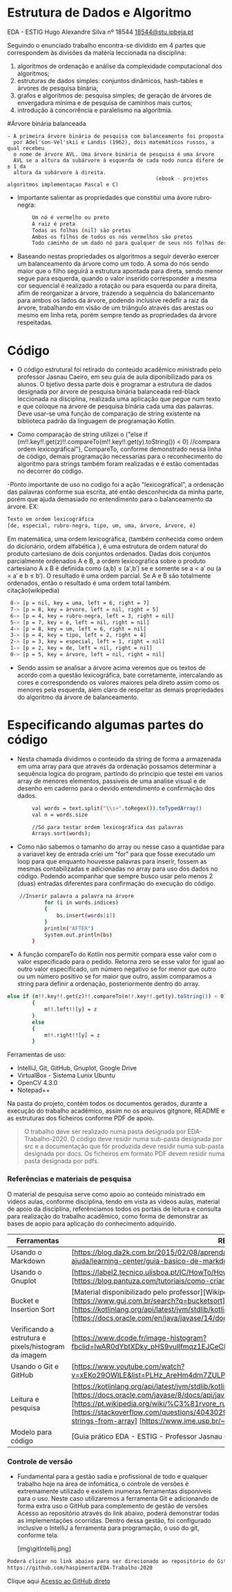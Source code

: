 # Estrutura de Dados e Algoritmo
EDA - ESTIG
Hugo Alexandre Silva
nº 18544
18544@stu.ipbeja.pt

Seguindo o enunciado trabalho encontra-se dividido em 4 partes que correspondem às divisões da matéria leccionada na disciplina:
1. algoritmos de ordenação e análise da complexidade computacional dos algoritmos;
2. estruturas de dados simples: conjuntos dinâmicos, hash-tables e árvores de pesquisa binária;
3. grafos e algoritmos de: pesquisa simples; de geração de árvores de envergadura
mínima e de pesquisa de caminhos mais curtos;
4. introdução à concorrência e paralelismo na algoritmia.

#Árvore binária balanceada

    - A primeira árvore binária de pesquisa com balanceamento foi proposta
      por Adel'son-Vel'skii e Landis (1962), dois matemáticos russos, a qual recebeu
      o nome de árvore AVL. Uma árvore binária de pesquisa é uma árvore
      AVL se a altura da subárvore à esquerda de cada nodo nunca difere de ± 1 da
      altura da subárvore à direita.
                                                    (ebook - projetos algoritmos implementaçao Pascal e C)
                                                    
- Importante salientar as propriedades que constitui uma ávore rubro-negra:
```sh
        Um nó é vermelho ou preto
        A raiz é preta
        Todas as folhas (nil) são pretas
        Ambos os filhos de todos os nós vermelhos são pretos
        Todo caminho de um dado nó para qualquer de seus nós folhas descendentes contém o mesmo número de nós pretos.
```
        
 - Baseando nestas propriedades os algoritmos a seguir deverão exercer um balanceamento da árvore como um todo.
 A soma do nós sendo maior que o filho seguirá a estrutura apontada para direta, sendo menor segue para esquerda, quando o valor inserido
 corresponder a mesma cor sequencial é realizado a rotação ou para esquerda ou para direita, afim de reorganizar a árvore, trazendo a 
 sequência do balancemanto para ambos os lados da árvore, podendo inclusive redefir a raiz da árvore, trabalhando em visão de um triângulo através 
 das arestas ou mesmo em linha reta, porém sempre tendo as propriedades da árvore respeitadas.
 

# Código

  - O código estrutural foi retirado do conteúdo acadêmico ministrado pelo professor Jasnau Caeiro, em seu guia de aula
  diponibilizado para os alunos.
  O bjetivo dessa parte dois é programar a estrutura de dados designada por árvore de pesquisa binária balanceada
  red-black leccionada na disciplina, realizada uma aplicação que pegue num texto e que coloque na árvore de
  pesquisa binária cada uma das palavras. Deve usar-se uma função de comparação de string existente na biblioteca 
  padrão da linguagem de programação Kotlin.
  
  - Como comparação de string utilizei o ("else if (m!!.key!!.get(z)!!.compareTo(m!!.key!!.get(y).toString()) < 0) //compara ordem lexicográfical"),
  CompareTo, conforme demonstrado nessa linha de código, demais programação necessarias para o reconhecimento do algoritmo para 
  strings também foram realizadas e é estão comentadas no decorrer do código.
  
  -Ponto importante de uso no codigo foi a ação "lexicográfical", a ordenação das palavras conforme sua escrita, até então
  desconhecida da minha parte, porém que ajuda demasiado no entendimento para o balanceamento da árvore.
  EX:
  ```sh
  Texto em ordem lexicográfica
  [de, especial, rubro-negra, tipo, um, uma, árvore, árvore, é]
  ```
  Em matemática, uma ordem lexicográfica, (também conhecida como ordem do dicionário, ordem alfabética ), é uma 
  estrutura de ordem natural do produto cartesiano de dois conjuntos ordenados.
  Dadas dois conjuntos parcialmente ordenados A e B, a ordem lexicográfica sobre o produto cartesiano A x B é 
  definida como (a,b) ≤ (a′,b′) se e somente se a < a′ ou (a = a′ e b ≤ b′).
  O resultado é uma ordem parcial. Se A e B são totalmente ordenados, então o resultado é uma ordem total também.
                                                                                            citação(wikipedia)
                                                                                                                                                                               
 ```sh                                                                                          
  8-> [p = nil, key = uma, left = 6, right = 7]
  7-> [p = 8, key = árvore, left = nil, right = 5]
  6-> [p = 4, key = rubro-negra, left = 3, right = nil]
  5-> [p = 7, key = é, left = nil, right = nil]
  4-> [p = 8, key = um, left = 6, right = nil]
  3-> [p = 4, key = tipo, left = 2, right = 4]
  2-> [p = 3, key = especial, left = 1, right = nil]
  1-> [p = 2, key = de, left = nil, right = nil]
  0-> [p = 5, key = árvore, left = nil, right = nil]
 ```  
  - Sendo assim se analisar a árvore acima veremos que os textos de acordo com a questão
  lexicográfica, bate corretamente, intercalando as cores e correspondendo os valores maiores
  pela direto assim como os menores pela esquerda, além claro de respeitar as demais propriedades 
  do algoritmo da árvore de balanceamento.
  
# Especificando algumas partes do código

  - Nesta chamada dividimos o conteúdo da string de forma a armazenada em uma array
  para que através da ordenação possamos determinar a sequência logica do program, partindo do principio que 
  testei em varios array de menores elementos, passiveis de uma analise visual e de desenho em caderno para
  o devido entendimento e confirmação dos dados.
  
```sh
        val words = text.split("\\s+".toRegex()).toTypedArray()
        val n = words.size

        //Só para testar ordem lexicográfica das palavras
        Arrays.sort(words);
``` 
  - Como não sabemos o tamanho do array ou nesse caso a quantidae para a variavel key de entrada criei um
  "for" para que fosse executado um loop para que enquanto houvesse palavras para inserir, fossem as mesmas contabilizadas
  e adicionadas no array para uso dos dados no código.
  Podendo acompanhar que sempre busco usar pelo menos 2 (duas) entradas diferentes para confirmação
  do execução do código.  
  
```sh
    //Inserir palavra a palavra na árvore
            for (i in words.indices)
            {
                bs.insert(words[i])
            }
            println("AFTER")
            System.out.println(bs)
        }

```
- A função compareTo do Kotlin nos permitir compara esse valor com o valor especificado para o pedido. 
Retorna zero se esse valor for igual ao outro valor especificado, um número negativo se for menor que outro 
ou um número positivo se for maior que outro, assim comparamos a string para definir a ordenação, 
posteriormente dentro do array.

```sh
else if (m!!.key!!.get(z)!!.compareTo(m!!.key!!.get(y).toString()) < 0) //compara ordem lexicográfical
        {
            m!!.left!![y] = z
        }
        else
        {
            m!!.right!![y] = z
        }
```
Ferramentas de uso:
  -  IntelliJ, Git, GitHub, Gnuplot, Google Drive
  -  VirtualBox - Sistema Lunix Ubuntu
  -  OpenCV 4.3.0
  -  Notepad++

Na pasta do projeto, contém todos os documentos gerados, durante a execução do trabalho acadêmico, assim no os arquivos gitgnore, README e as estruturas dos ficheiros conforme PDF de apoio.

> O trabalho deve ser realizado numa pasta designada por EDA-Trabalho-2020. O código
deve residir numa sub-pasta designada por src e a documentação que fôr produzida
deve residir numa sub-pasta designada por docs. Os ficheiros em formato PDF devem
residir numa pasta designada por pdfs.

### Referências e materiais de pesquisa

O material de pesquisa serve como apoio ao conteúdo ministrado em videos aulas, conforme disciplina, tendo em vista as videos aulas, material de apoio da disciplina, referênciamos todos os portais de leitura e consulta para realização do trabalho acadêmico, como forma de demonstrar as bases de aopio para aplicação do conhecimento adquirido.

| Ferramentas | README |
| ------ | ------ |
| Usando o Markdown | [https://blog.da2k.com.br/2015/02/08/aprenda-markdown/][https://docs.pipz.com/central-de-ajuda/learning-center/guia-basico-de-markdown#open] |
| Usando o Gnuplot | [https://label2.tecnico.ulisboa.pt/IC/HowTo/HowTo_GnuPlot.php][https://blog.pantuza.com/tutoriais/como-criar-histogramas-com-gnu-plot] |
| Bucket e Insertion Sort | [Material disponibilizado pelo professor][Wikipedia com pseudo-código] [https://www.guj.com.br/search?q=bucketsort][https://www.guj.com.br/search?q=insertionsort][https://kotlinlang.org/api/latest/jvm/stdlib/kotlin.collections/to-int-array.html][https://docs.oracle.com/en/java/javase/14/docs/api/java.base/java/util/BitSet.html#valueOf(byte)]|
| Verificando a estrutura e pixels/histogram da imagem | [https://www.dcode.fr/image-histogram?fbclid=IwAR0dYbtXDky_pHS9vulIfmqz1EJCeCNT37tWIX1d3sl1wB_hZfmeG02VwGc] |
| Usando o Git e GitHub | [https://www.youtube.com/watch?v=xEKo29OWILE&list=PLHz_AreHm4dm7ZULPAmadvNhH6vk9oNZA&index=1]|
| Leitura e pesquisa | [https://kotlinlang.org/api/latest/jvm/stdlib/kotlin/-long/compare-to.html][https://docs.oracle.com/javase/8/docs/api/java/lang/String.html][https://pt.wikipedia.org/wiki/%C3%81rvore_rubro-negra][https://stackoverflow.com/questions/40430297/kotlin-idiomatic-way-to-remove-duplicate-strings-from-array] [https://www.ime.usp.br/~pf/estruturas-de-dados/aulas/st-redblack.html]|
| Modelo para código | [Guia prático EDA - ESTIG - Professor Jasnau Carneiro]|

### Controle de versão

  - Fundamental para a gestão sadia e profissional de todo e qualquer trabalho hoje na área de infomática, o controle de versões é extremamente utilizado e existem inumeras ferramentas disponiveis para o uso.
  Neste caso utilizaremos a ferramenta Git e adicionando de forma extra uso o GitHub para complemento de gestão de versões
  Acesso ao repositório através do link abaixo, poderá demonstrar todas as implementações ocorridas.
  Dentro dessa gestão, foi configurado inclusive o IntelliJ a ferramenta para programação, o uso do git, conforme tela. 

 
    [img\gitIntellij.png]

```sh
Poderá clicar no link abaixo para ser direcionado ao repositório do GitHub
https://github.com/haspimenta/EDA-Trabalho-2020
```
Clique aqui [Acesso ao GitHub direto](https://github.com/haspimenta/EDA-Trabalho-2020)
